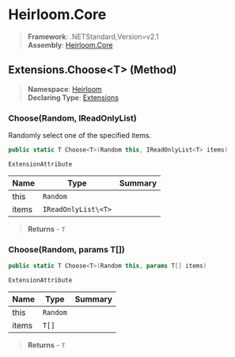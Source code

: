 # Heirloom.Core

> **Framework**: .NETStandard,Version=v2.1  
> **Assembly**: [Heirloom.Core][0]

## Extensions.Choose\<T> (Method)

> **Namespace**: [Heirloom][0]  
> **Declaring Type**: [Extensions][1]

### Choose<T>(Random, IReadOnlyList<T>)

Randomly select one of the specified items.

```cs
public static T Choose<T>(Random this, IReadOnlyList<T> items)
```

`ExtensionAttribute`

| Name  | Type                | Summary |
|-------|---------------------|---------|
| this  | `Random`            |         |
| items | `IReadOnlyList\<T>` |         |

> **Returns** - `T`

### Choose<T>(Random, params T[])

```cs
public static T Choose<T>(Random this, params T[] items)
```

`ExtensionAttribute`

| Name  | Type     | Summary |
|-------|----------|---------|
| this  | `Random` |         |
| items | `T[]`    |         |

> **Returns** - `T`

[0]: ../../../Heirloom.Core.md
[1]: ../Extensions.md
